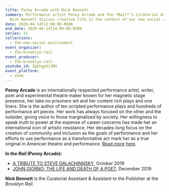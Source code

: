 ```yaml
---
title: Penny Arcade with Nick Bennett
summary: Performance artist Penny Arcade and the *Rail*’s Curatorial Assistant
  Nick Bennett discuss creative life in the context of our new social reality.
date: 2020-04-14T13:00:00-0500
end_date: 2020-04-14T14:00:00-0500
series: 21
collections:
  - the-new-social-environment
event_organizer:
  - the-brooklyn-rail
event_producer:
  - the-brooklyn-rail
youtube_id: Zgbhgph13MU
event_platform:
  - zoom
---
```

**Penny Arcade**  is an internationally respected performance artist, writer, poet and experimental theatre maker known for her magnetic stage presence, her take no prisoners wit and her content rich plays and one liners. She is the author of ten scripted performance plays and hundreds of performance art pieces. Her work has always focused on the other and the outsider, giving voice to those marginalized by society. Her willingness to speak truth to power at the expense of career concerns has made her an international icon of artistic resistance. Her decades-long focus on the creation of community and inclusion as the goals of performance and her efforts to use performance as a transformative act mark her as a true original in American theatre and performance. [Read more](<https://pennyarcade.tv/>) [here](https://pennyarcade.tv/biography/).

**In the *Rail* (Penny Arcade):**

* [A TRIBUTE TO STEVE DALACHINNSKY](https://brooklynrail.org/2019/10/in-memoriam/A-Tribute-to-Steve-Dalachinsky), October 2019
* [JOHN GIORNO: THE LIFE AND DEATH OF A POET](https://brooklynrail.org/2019/12/in-memoriam/John-Giorno-The-Life-and-Death-of-a-Poet), December 2019

**Nick Bennett**  is the Curatorial Assistant & Assistant to the Publisher at the  *Brooklyn Rail*.
